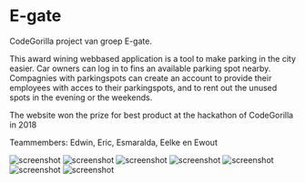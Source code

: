 # E-gate
CodeGorilla project van groep E-gate.

<p>This award wining webbased application is a tool to make parking in the city easier. Car owners can log in to fins an available parking spot nearby. Compagnies with parkingspots can create an account to provide their employees with acces to their parkingspots, and to rent out the unused spots in the evening or the weekends.</p>

<p>The website won the prize for best product at the hackathon of CodeGorilla in 2018</p>

<p>Teammembers: Edwin, Eric, Esmaralda, Eelke en Ewout</p>

<img src="hackatonjanuari2018.jpg" alt="screenshot">
<img src="screenshotCompaniesHome.png" alt="screenshot">
<img src="screenshotLoginAutomobilist.png" alt="screenshot">
<img src="screenshotGetmycode.png" alt="screenshot">
<img src="screenshotGetmycode.png" alt="screenshot">
<img src="screenshotContact.png" alt="screenshot">
<img src="screenshotAboutUs.png" alt="screenshot">
